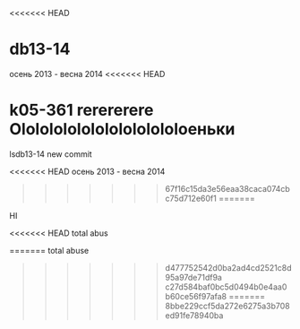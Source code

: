 <<<<<<< HEAD

db13-14
=======

осень 2013 - весна 2014
<<<<<<< HEAD


k05-361
rerererere
Ololololololololololololoеньки
=======
lsdb13-14
new commit

<<<<<<< HEAD
осень 2013 - весна 2014
>>>>>>> 67f16c15da3e56eaa38caca074cbc75d712e60f1
=======

HI

<<<<<<< HEAD
total abus

=======
total abuse
>>>>>>> d477752542d0ba2ad4cd2521c8d95a97de71df9a
>>>>>>> c27d584baf0bc5d0494b0e4aa0b60ce56f97afa8
=======
>>>>>>> 8bbe229ccf5da272e6275a3b708ed91fe78940ba
